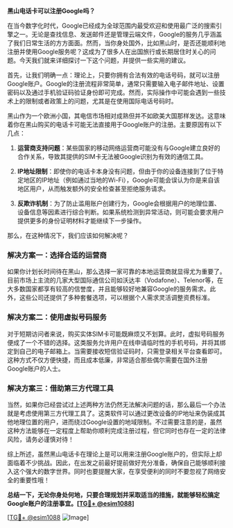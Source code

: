 **黑山电话卡可以注册Google吗？**

在当今数字化时代，Google已经成为全球范围内最受欢迎和使用最广泛的搜索引擎之一。无论是查找信息、发送邮件还是管理云端文件，Google的服务几乎涵盖了我们日常生活的方方面面。然而，当你身处国外，比如黑山时，是否还能顺利地注册并使用Google服务呢？这成为了很多人在出国旅行或长期居住时关心的问题。今天我们就来详细探讨一下这个问题，并提供一些实用的建议。

首先，让我们明确一点：理论上，只要你拥有合法有效的电话号码，就可以注册Google账户。Google的注册流程非常简单，通常只需要输入电子邮件地址、设置密码以及通过手机验证码验证身份即可完成。然而，实际操作中可能会遇到一些技术上的限制或者政策上的问题，尤其是在使用国际电话号码时。

黑山作为一个欧洲小国，其电信市场相对成熟但并不如欧美大国那样发达。这意味着你在黑山购买的电话卡可能无法直接用于Google账户的注册。主要原因有以下几点：

1. **运营商支持问题**：某些国家的移动网络运营商可能没有与Google建立良好的合作关系，导致其提供的SIM卡无法被Google识别为有效的通信工具。
   
2. **IP地址限制**：即使你的电话卡本身没有问题，但由于你的设备连接到了位于特定地区的IP地址（例如通过当地的Wi-Fi），Google可能会误认为你是来自该地区用户，从而触发额外的安全检查甚至拒绝服务请求。

3. **反欺诈机制**：为了防止滥用账户创建行为，Google会根据用户的地理位置、设备信息等因素进行综合判断。如果系统检测到异常活动，则可能会要求用户提供更多的身份证明材料才能继续下一步操作。

那么，在这种情况下，我们应该如何解决呢？

### 解决方案一：选择合适的运营商

如果你计划长时间待在黑山，那么选择一家可靠的本地运营商就显得尤为重要了。目前市场上主流的几家大型国际通信公司如沃达丰（Vodafone）、Telenor等，在大多数国家都享有较高的信誉度，并且能够较好地兼容Google的服务需求。此外，这些公司还提供了多种套餐选项，可以根据个人需求灵活调整资费标准。

### 解决方案二：使用虚拟号码服务

对于短期访问者来说，购买实体SIM卡可能既麻烦又不划算。此时，虚拟号码服务便成了一个不错的选择。这类服务允许用户在线申请临时性的手机号码，并将其绑定到自己的电子邮箱上。当需要接收短信验证码时，只需登录相关平台查看即可。这种方式不仅方便快捷，而且成本低廉，非常适合那些偶尔需要在国外注册Google账户的人士。

### 解决方案三：借助第三方代理工具

当然，如果你已经尝试过上述两种方法仍然无法解决问题的话，那么最后一个办法就是考虑使用第三方代理工具了。这类软件可以通过更改设备的IP地址来伪装成其他地理位置的用户，进而绕过Google设置的地域限制。不过需要注意的是，虽然这种方法能够在一定程度上帮助你顺利完成注册过程，但它同时也存在一定的法律风险，请务必谨慎对待！

综上所述，虽然黑山电话卡在理论上是可以用来注册Google账户的，但实际上却面临着不少挑战。因此，在出发之前最好提前做好充分准备，确保自己能够顺利接入这个强大的数字世界。同时也要提醒大家，在享受便利的同时不要忽视了网络安全的重要性哦！

**总结一下，无论你身处何地，只要合理规划并采取适当的措施，就能够轻松搞定Google账户的注册事宜。[[TG💪+ @esim1088](https://t.me/s/esim1088)]**

[[TG💪+ @esim1088](https://t.me/s/esim1088) ![Image](https://i.postimg.cc/4NQfJmqS/Snipaste-2025-05-13-00-14-12.png)]